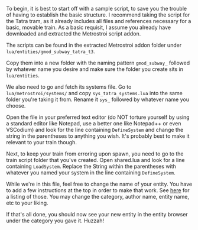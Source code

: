 To begin, it is best to start off with a sample script, to save you the trouble of having to establish the basic structure. I recommend taking the script for the Tatra tram, as it already includes all files and references necessary for a basic, movable train. As a basic requisit, I assume you already have downloaded and extracted the Metrostroi script addon.

The scripts can be found in the extracted Metrostroi addon folder under ``lua/entities/gmod_subway_tatra_t3``.

Copy them into a new folder with the naming pattern ``gmod_subway_`` followed by whatever name you desire and make sure the folder you create sits in ``lua/entities``.

We also need to go and fetch its systems file. Go to ``lua/metrostroi/systems/`` and copy ``sys_tatra_systems.lua`` into the same folder you're taking it from. Rename it ``sys_`` followed by whatever name you choose.

Open the file in your preferred text editor (do NOT torture yourself by using a standard editor like Notepad, use a better one like Notepad++ or even VSCodium) and look for the line containing ``DefineSystem`` and change the string in the parentheses to anything you wish. It's probably best to make it relevant to your train though.

Next, to keep your train from erroring upon spawn, you need to go to the train script folder that you've created. Open shared.lua and look for a line containing ``LoadSystem``. Replace the String within the parentheses with whatever you named your system in the line containing ``DefineSystem``.

While we're in this file, feel free to change the name of your entity. You have to add a few instructions at the top in order to make that work. See [here](https://wiki.facepunch.com/gmod/Structures/ENT) for a listing of those. You may change the category, author name, entity name, etc to your liking.


If that's all done, you should now see your new entity in the entity browser under the category you gave it. Huzzah!
